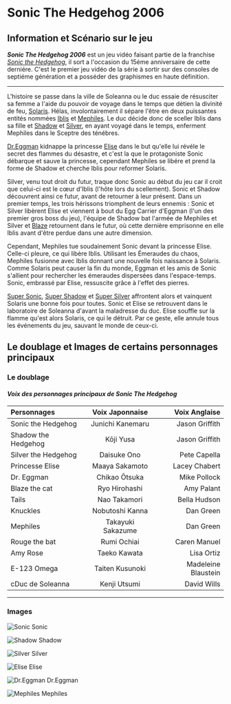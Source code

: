 # Sonic The Hedgehog 2006
## Information et Scénario sur le jeu
***Sonic The Hedgehog 2006*** est un jeu vidéo faisant partie de la franchise *[Sonic the Hedgehog](https://fr.wikipedia.org/wiki/Sonic_the_Hedgehog)*, il sort a l'occasion du 15éme anniversaire de cette derniére. C'est le premier jeu vidéo de la série à sortir sur des consoles de septiéme génération et a posséder des graphismes en haute définition.
***
L'histoire se passe dans la ville de Soleanna ou le duc essaie de résusciter sa femme a l'aide du pouvoir de voyage dans le temps que détien la divinité de feu, [Solaris](https://sonic.fandom.com/wiki/Solaris). Hélas, involontairement il sépare l'être en deux puissantes entités nommées [Iblis](https://sonic.fandom.com/wiki/Iblis) et [Mephiles](https://sonic.fandom.com/wiki/Mephiles_the_Dark). Le duc décide donc de sceller Iblis dans sa fille et [Shadow](https://fr.wikipedia.org/wiki/Shadow_(Sonic)) et [Silver](https://fr.wikipedia.org/wiki/Silver_(Sonic)), en ayant voyagé dans le temps, enferment Mephiles dans le Sceptre des ténébres.

[Dr.Eggman](https://fr.wikipedia.org/wiki/Eggman) kidnappe la princesse [Elise](https://sonic.fandom.com/fr/wiki/Elise) dans le but qu'elle lui révéle le secret des flammes du désastre, et c'est la que le protagoniste Sonic débarque et sauve la princesse, cependant Mephiles se libére et prend la forme de Shadow et cherche Iblis pour reformer Solaris.

Silver, venu tout droit du futur, traque donc Sonic au début du jeu car il croit que celui-ci est le cœur d'Iblis (l'hôte lors du scellement). Sonic et Shadow découvrent ainsi ce futur, avant de retourner à leur présent. Dans un premier temps, les trois hérissons triomphent de leurs ennemis : Sonic et Silver libèrent Elise et viennent à bout du Egg Carrier d'Eggman (l'un des premier gros boss du jeu), l'équipe de Shadow bat l'armée de Mephiles et Silver et [Blaze](https://sonic.fandom.com/fr/wiki/Blaze_the_Cat) retournent dans le futur, où cette dernière emprisonne en elle Iblis avant d'être perdue dans une autre dimension.

Cependant, Mephiles tue soudainement Sonic devant la princesse Elise. Celle-ci pleure, ce qui libère Iblis. Utilisant les Émeraudes du chaos, Mephiles fusionne avec Iblis donnant une nouvelle fois naissance à Solaris. Comme Solaris peut causer la fin du monde, Eggman et les amis de Sonic s'allient pour rechercher les émeraudes dispersées dans l'espace-temps. Sonic, embrassé par Elise, ressuscite grâce à l'effet des pierres.

[Super Sonic](https://sonic.fandom.com/fr/wiki/Super_Sonic), [Super Shadow](https://sonic.fandom.com/fr/wiki/Super_Shadow) et [Super Silver](https://sonic.fandom.com/fr/wiki/Super_Silver) affrontent alors et vainquent Solaris une bonne fois pour toutes. Sonic et Elise se retrouvent dans le laboratoire de Soleanna d'avant la maladresse du duc. Elise souffle sur la flamme qu'est alors Solaris, ce qui le détruit. Par ce geste, elle annule tous les événements du jeu, sauvant le monde de ceux-ci.

## Le doublage et Images de certains personnages principaux
### Le doublage

#### *Voix des personnages principaux de Sonic The Hedgehog*

| Personnages         | Voix Japonnaise   | Voix Anglaise       |
|:--------------------|:-----------------:|--------------------:|
| Sonic the Hedgehog  | Junichi Kanemaru  | Jason Griffith      |
| Shadow the Hedgehog | Kōji Yusa         | Jason Griffith      |
| Silver the Hedgehog | Daisuke Ono       | Pete Capella        |
| Princesse Elise     | Maaya Sakamoto    | Lacey Chabert       |
| Dr. Eggman          | Chikao Ōtsuka     | Mike Pollock        |
| Blaze the cat       | Ryo Hirohashi     | Amy Palant          |
| Tails               | Nao Takamori      | Bella Hudson        |
| Knuckles            | Nobutoshi Kanna   | Dan Green           |
| Mephiles            | Takayuki Sakazume | Dan Green           |
| Rouge the bat       | Rumi Ochiai       | Caren Manuel        |
| Amy Rose            | Taeko Kawata      | Lisa Ortiz          |
| E-123 Omega         | Taiten Kusunoki   | Madeleine Blaustein |
| cDuc de Soleanna    | Kenji Utsumi      | David Wills         |

***
### Images

![Sonic](https://i1.sndcdn.com/artworks-000108944532-v3cvyv-t500x500.jpg "Sonic")
Sonic

![Shadow](https://i.pinimg.com/474x/ff/43/49/ff434974a7b8a9a6567401cb45ad1fa8--shadow-the-hedgehog-hedgehogs.jpg "Shadow")
Shadow

![Silver](https://static.wikia.nocookie.net/sonic/images/b/b2/TSR_Silver.png/revision/latest/top-crop/width/360/height/360?cb=20201002034915 "Silver")
Silver

![Elise](https://i.pinimg.com/550x/bd/c7/7c/bdc77c38b29c1b7c220cb8f6c7796b65.jpg "Elise")
Elise

![Dr.Eggman](https://i.pinimg.com/474x/6a/4f/a0/6a4fa0bcad687702cc0aff7161672407.jpg "Dr.Eggman")
Dr.Eggman

![Mephiles](https://static.wikia.nocookie.net/sonic/images/c/c3/Mephiles_SFSB_Render.png/revision/latest/top-crop/width/360/height/360?cb=20220927185219 "Mephiles")
Mephiles
